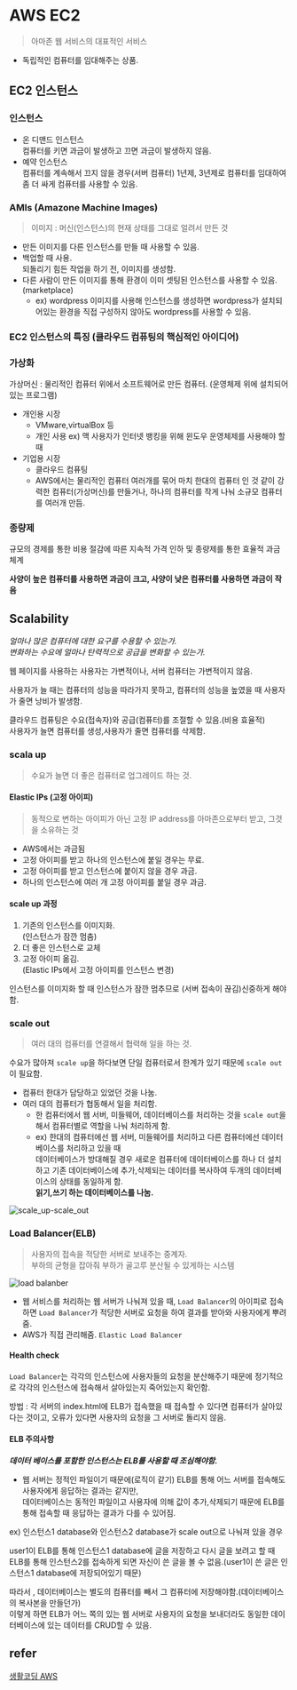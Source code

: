 # AWS EC2
> 아마존 웹 서비스의 대표적인 서비스 

- 독립적인 컴퓨터를 임대해주는 상품.

## EC2 인스턴스
###  인스턴스 
- 온 디맨드 인스턴스  
    컴퓨터를 키면 과금이 발생하고 끄면 과금이 발생하지 않음.
- 예약 인스턴스  
    컴퓨터를 계속해서 끄지 않을 경우(서버 컴퓨터) 1년제, 3년제로 컴퓨터를 임대하여 좀 더 싸게 컴퓨터를 사용할 수 있음.

### AMIs (Amazone Machine Images)
> 이미지 : 머신(인스턴스)의 현재 상태를 그대로 얼려서 만든 것

- 만든 이미지를 다른 인스턴스를 만들 때 사용할 수 있음.
- 백업할 때 사용.  
    되돌리기 힘든 작업을 하기 전, 이미지를 생성함.
- 다른 사람이 만든 이미지를 통해 환경이 이미 셋팅된 인스턴스를 사용할 수 있음.  (marketplace)
    - ex) wordpress 이미지를 사용해 인스턴스를 생성하면 wordpress가 설치되어있는 환경을 직접 구성하지 않아도 wordpress를 사용할 수 있음. 

### EC2 인스턴스의 특징 (클라우드 컴퓨팅의 핵심적인 아이디어)
### 가상화  
가상머신 : 물리적인 컴퓨터 위에서 소프트웨어로 만든 컴퓨터. (운영체제 위에 설치되어있는 프로그램)

- 개인용 시장
    - VMware,virtualBox 등
    - 개인 사용 ex) 맥 사용자가 인터넷 뱅킹을 위해 윈도우 운영체제를 사용해야 할 때
- 기업용 시장
    - 클라우드 컴퓨팅
    - AWS에서는 물리적인 컴퓨터 여러개를 묶어 마치 한대의 컴퓨터 인 것 같이 강력한 컴퓨터(가상머신)를 만들거나, 하나의 컴퓨터를 작게 나눠 소규모 컴퓨터를 여러개 만듬.

### 종량제
규모의 경제를 통한 비용 절감에 따른 지속적 가격  인하 및 종량제를 통한 효율적 과금 체계

<b>사양이 높은 컴퓨터를 사용하면 과금이 크고, 사양이 낮은 컴퓨터를 사용하면 과금이 작음</b>

## Scalability
<i>얼마나 많은 컴퓨터에 대한 요구를 수용할 수 있는가.</i>  
 <i>변화하는 수요에 얼마나 탄력적으로 공급을 변화할 수 있는가.</i>

 웹 페이지를 사용하는 사용자는 가변적이나, 서버 컴퓨터는 가변적이지 않음. 
 
 사용자가 늘 때는 컴퓨터의 성능을 따라가지 못하고, 컴퓨터의 성능을 높였을 때 사용자가 줄면 낭비가 발생함.

클라우드 컴퓨팅은 수요(접속자)와 공급(컴퓨터)를 조절할 수 있음.(비용 효율적)  
사용자가 늘면 컴퓨터를 생성,사용자가 줄면 컴퓨터를 삭제함.

### scala up 
> 수요가 늘면 더 좋은 컴퓨터로 업그레이드 하는 것.

#### Elastic IPs (고정 아이피)
> 동적으로 변하는 아이피가 아닌 고정 IP address를 아마존으로부터 받고, 그것을 소유하는 것

- AWS에서는 과금됨
- 고정 아이피를 받고 하나의 인스턴스에 붙일 경우는 무료.
- 고정 아이피를 받고 인스턴스에 붙이지 않을 경우 과금.
- 하나의 인스턴스에 여러 개 고정 아이피를 붙일 경우 과금.

#### scale up 과정
1. 기존의 인스턴스를 이미지화.  
    (인스턴스가 잠깐 멈춤)
2. 더 좋은 인스턴스로 교체
3. 고정 아이피 옮김.   
    (Elastic IPs에서 고정 아이피를 인스턴스 변경)

인스턴스를 이미지화 할 때 인스턴스가 잠깐 멈추므로 (서버 접속이 끊김)신중하게 해야함.

### scale out
> 여러 대의 컴퓨터를 연결해서 협력해 일을 하는 것.

수요가 많아져 `scale up`을 하다보면 단일 컴퓨터로서 한계가 있기 때문에 `scale out`이 필요함.

- 컴퓨터 한대가 담당하고 있었던 것을 나눔.
- 여러 대의 컴퓨터가 협동해서 일을 처리함.  
    - 한 컴퓨터에서 웹 서버, 미들웨어, 데이터베이스를 처리하는 것을 `scale out`을 해서 컴퓨터별로 역할을 나눠 처리하게 함.
    - ex) 한대의 컴퓨터에선 웹 서버, 미들웨어를 처리하고 다른 컴퓨터에선 데이터베이스를 처리하고 있을 때   
    데이터베이스가 방대해질 경우 새로운 컴퓨터에 데이터베이스를 하나 더 설치하고 기존 데이터베이스에 추가,삭제되는 데이터를 복사하여 두개의 데이터베이스의 상태를 동일하게 함.  
    <b>읽기,쓰기 하는 데이터베이스를 나눔.</b>

![scale_up-scale_out](https://turbonomic.com/wp-content/uploads/2015/05/ScaleUpScaleOut_sm-min.jpg)


### Load Balancer(ELB)
> 사용자의 접속을 적당한 서버로 보내주는 중계자.   
부하의 균형을 잡아줘 부하가 골고루 분산될 수 있게하는 시스템

![load balanber](https://docs.microsoft.com/ko-kr/azure/load-balancer/media/load-balancer-overview/ic727496.png)

- 웹 서비스를 처리하는 웹 서버가 나눠져 있을 때, `Load Balancer`의 아이피로 접속하면 `Load Balancer`가 적당한 서버로 요청을 하여 결과를 받아와 사용자에게 뿌려줌.
- AWS가 직접 관리해줌. `Elastic Load Balancer`

#### Health check
`Load Balancer`는 각각의 인스턴스에 사용자들의 요청을 분산해주기 때문에
정기적으로 각각의 인스턴스에 접속해서 살아있는지 죽어있는지 확인함.

방법 : 각 서버의 index.html에 ELB가 접속했을 때 접속할 수 있다면 컴퓨터가 살아있다는 것이고, 오류가 있다면 사용자의 요청을 그 서버로 돌리지 않음.

#### ELB 주의사항
<b><i>데이터 베이스를 포함한 인스턴스는 ELB를 사용할 때 조심해야함.</i></b>

- 웹 서버는 정적인 파일이기 때문에(로직이 같기) ELB를 통해 어느 서버를 접속해도 사용자에게 응답하는 결과는 같지만,  
데이터베이스는 동적인 파일이고 사용자에 의해 값이 추가,삭제되기 때문에 ELB를 통해 접속할 때 응답하는 결과가 다를 수 있어짐.

ex) 인스턴스1 database와 인스턴스2 database가 scale out으로 나눠져 있을 경우

user1이 ELB를 통해 인스턴스1 database에 글을 저장하고 다시 글을 보려고 할 때
ELB를 통해  인스턴스2를 접속하게 되면 자신이 쓴 글을 볼 수 없음.(user1이 쓴 글은 인스턴스1 database에 저장되어있기 때문)

따라서 , 데이터베이스는 별도의 컴퓨터를 빼서 그 컴퓨터에 저장해야함.(데이터베이스의 복사본을 만들던가)  
이렇게 하면 ELB가 어느 쪽의 있는 웹 서버로 사용자의 요청을 보내더라도 동일한 데이터베이스에 있는 데이터를 CRUD할 수 있음.

## refer 
[생활코딩 AWS](https://www.youtube.com/playlist?list=PLuHgQVnccGMC5AYnBg8ffg5utOLwEj4fZ&disable_polymer=true)